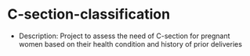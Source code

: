 # C-section-classification
* Description: Project to assess the need of C-section for pregnant women based on their health condition and history of prior deliveries
